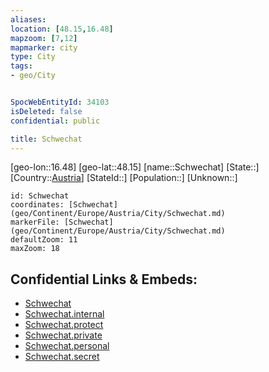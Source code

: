 ```yaml
---
aliases: 
location: [48.15,16.48]
mapzoom: [7,12] 
mapmarker: city 
type: City
tags:
- geo/City


SpocWebEntityId: 34103
isDeleted: false
confidential: public

title: Schwechat
---
```

[geo-lon::16.48]
[geo-lat::48.15]
[name::Schwechat]
[State::]
[Country::[Austria](geo/Continent/Europe/Austria.md)]
[StateId::]
[Population::]
[Unknown::]


```leaflet
id: Schwechat
coordinates: [Schwechat](geo/Continent/Europe/Austria/City/Schwechat.md)
markerFile: [Schwechat](geo/Continent/Europe/Austria/City/Schwechat.md)
defaultZoom: 11 
maxZoom: 18
```


## Confidential Links & Embeds: 
- [Schwechat](../../../../../../_public/geo/Continent/Europe/Austria/City/Schwechat.md) 
- [Schwechat.internal](../../../../../../_internal/geo/Continent/Europe/Austria/City/Schwechat.internal.md) 
- [Schwechat.protect](../../../../../../_protect/geo/Continent/Europe/Austria/City/Schwechat.protect.md) 
- [Schwechat.private](../../../../../../_private/geo/Continent/Europe/Austria/City/Schwechat.private.md) 
- [Schwechat.personal](../../../../../../_personal/geo/Continent/Europe/Austria/City/Schwechat.personal.md) 
- [Schwechat.secret](../../../../../../_secret/geo/Continent/Europe/Austria/City/Schwechat.secret.md) 
